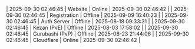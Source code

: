 | 2025-09-30 02:46:45 | Website | Online | 2025-09-30 02:46:42 |
| 2025-09-30 02:46:45 | Registration | Offline | 2025-09-09 16:40:23 |
| 2025-09-30 02:46:45 | Auth Server | Offline | 2025-08-18 09:33:31 |
| 2025-09-30 02:46:45 | Kezan (PvE) | Offline | 2025-08-03 17:58:02 |
| 2025-09-30 02:46:45 | Gurubashi (PvP) | Offline | 2025-08-23 21:44:06 |
| 2025-09-30 02:46:45 | Cloudflare | Online | 2025-09-30 02:46:42 |

